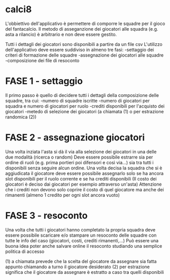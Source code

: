 # calci8

L'obbiettivo dell'applicativo è permettere di comporre le squadre per il gioco del fantacalcio.
Il metodo di asseganzione dei giocatori alle squadra (e.g. asta a rilancio) è arbitrario e non deve essere gestito.

Tutti i dettagli dei giocatori sono disponibili a partire da un file csv
L'utilizzo dell'applicativo deve essere suddiviso in almeno tre fasi:
-settaggio dei criteri di formazione delle squadre
-assegnazione dei giocatori alle squadre
-composizione dei file di resoconto 

FASE 1 - settaggio 
==================

Il primo passo è quello di decidere tutti i dettagli della composizione delle squadre, tra cui:
-numero di squadre iscritte
-numero di giocatori per squadra e numero di giocatori per ruolo
-crediti disponibili per l'acquisto dei giocatori
-metedo di selezione dei giocatori (a chiamata (1) o per estrazione randomica (2))


FASE 2 - assegnazione giocatori
===============================

Una volta inziata l'asta si dà il via alla selezione dei giocatori in una delle due modalità (ricerca o random)
Deve essere possibile estrarre sia per ordine di ruoli (e.g. prima portieri poi difensori e così via...) sia tra tutti i disponibili senza seguire alcun ordine.
Una volta decisa la squadra che si è aggiudicata il giocatore deve essere possibile assegnarlo solo se ha ancora slot disponibili per il ruolo corrente e se ha crediti disponibili (Il costo dei giocatori è deciso dai giocatori per esempio attraverso un'asta)
Attenzione che i crediti non devono solo coprire il costo di quel giocatore ma anche dei rimanenti (almeno 1 credito per ogni slot ancora vuoto)

FASE 3 - resoconto
==================

Una volta che tutti i giocatori hanno completato la propria squadra deve essere possibile scaricare e/o stampare un resoconto delle squadre con tutte le info del caso (giocatori, costi, crediti rimanenti,...)
Può essere una buona idea poter anche salvare online il resoconto studiando una semplice politica di accesso



(1) a chiamata prevede che la scelta del giocatore da assegnare sia fatta appunto chiamando a turno il giocatore desiderato
(2) per estrazione significa che il giocatore da assegnare è estratto a caso tra quelli disponibili

